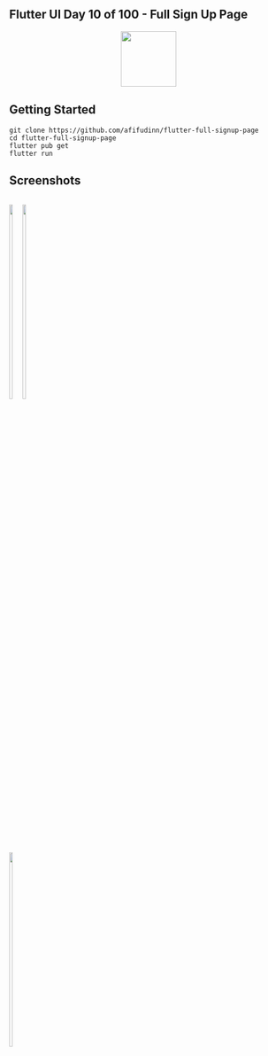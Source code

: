 ## Flutter UI Day 10 of 100 - Full Sign Up Page
<p align="center">
  <img src="https://avatars.githubusercontent.com/u/94339143?v=4" width=100/>
</p>

## Getting Started

```
git clone https://github.com/afifudinn/flutter-full-signup-page
cd flutter-full-signup-page
flutter pub get
flutter run
```

## Screenshots
<p style="float: left;">
  <img src="https://github.com/afifudinn/flutter-full-signup-page/blob/main/screenshots/1.png" width="30%"/>
  <img src="https://github.com/afifudinn/flutter-full-signup-page/blob/main/screenshots/2.png" width="30%"/>
  <img src="https://github.com/afifudinn/flutter-full-signup-page/blob/main/screenshots/3.png" width="30%"/>
</p>

